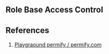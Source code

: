 ## Role Base Access Control

## References

1. [Playgraound permify / permify.com](https://play.permify.co/?s=organizations-hierarchies)

